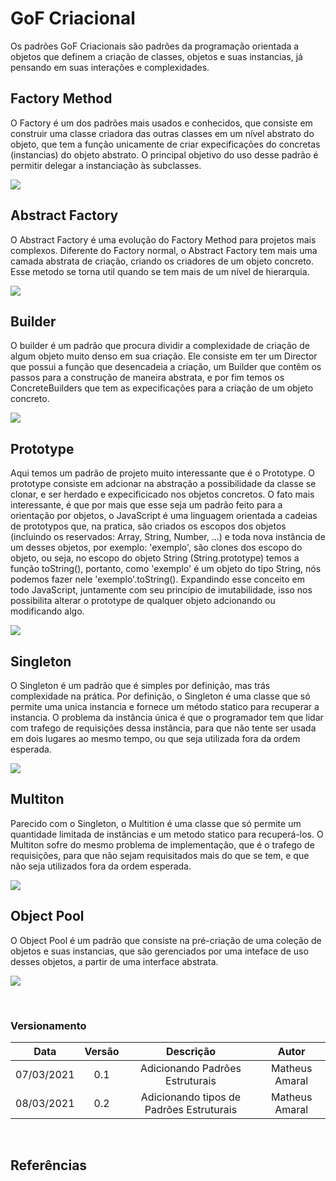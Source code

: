 # GoF Criacional

Os padrões GoF Criacionais são padrões da programação orientada a objetos que definem a criação de classes, objetos e suas instancias, já pensando em suas interações e complexidades.

## Factory Method
O Factory é um dos padrões mais usados e conhecidos, que consiste em construir uma classe criadora das outras classes em um nível abstrato do objeto, que tem a função unicamente de criar expecificações do concretas (instancias) do objeto abstrato. O principal objetivo do uso desse padrão é permitir delegar a instanciação às subclasses.

![](/docs/assets/img/designpattern/factory.png)

## Abstract Factory
O Abstract Factory é uma evolução do Factory Method para projetos mais complexos. Diferente do Factory normal, o Abstract Factory tem mais uma camada abstrata de criação, criando os criadores de um objeto concreto. Esse metodo se torna util quando se tem mais de um nível de hierarquia.

![](/docs/assets/img/designpattern/abstract.png)

## Builder
O builder é um padrão que procura dividir a complexidade de criação de algum objeto muito denso em sua criação. Ele consiste em ter um Director que possui a função que desencadeia a criação, um Builder que contêm os passos para a construção de maneira abstrata, e por fim temos os ConcreteBuilders que tem as expecificações para a criação de um objeto concreto.

![](/docs/assets/img/designpattern/builder.png)

## Prototype
Aqui temos um padrão de projeto muito interessante que é o Prototype. O prototype consiste em adcionar na abstração a possibilidade da classe se clonar, e ser herdado e expecificicado nos objetos concretos. O fato mais interessante, é que por mais que esse seja um padrão feito para a orientação por objetos, o JavaScript é uma linguagem orientada a cadeias de prototypos que, na pratica, são criados os escopos dos objetos (incluindo os reservados: Array, String, Number, ...) e toda nova instância de um desses objetos, por exemplo: 'exemplo', são clones dos escopo do objeto, ou seja, no escopo do objeto String (String.prototype) temos a função toString(), portanto, como 'exemplo' é um objeto do tipo String, nós podemos fazer nele 'exemplo'.toString(). Expandindo esse conceito em todo JavaScript, juntamente com seu princípio de imutabilidade, isso nos possibilita alterar o prototype de qualquer objeto adcionando ou modificando algo.

![](/docs/assets/img/designpattern/prototype.png)

## Singleton
O Singleton é um padrão que é simples por definição, mas trás complexidade na prática. Por definição, o Singleton é uma classe que só permite uma unica instancia e fornece um método statico para recuperar a instancia. O problema da instância única é que o programador tem que lidar com trafego de requisições dessa instância, para que não tente ser usada em dois lugares ao mesmo tempo, ou que seja utilizada fora da ordem esperada.

![](/docs/assets/img/designpattern/singleton.png)

## Multiton
Parecido com o Singleton, o Multition é uma classe que só permite um quantidade limitada de instâncias e um metodo statico para recuperá-los. O Multiton sofre do mesmo problema de implementação, que é o trafego de requisições, para que não sejam requisitados mais do que se tem, e que não seja utilizados fora da ordem esperada.

![](/docs/assets/img/designpattern/multiton.png)

## Object Pool
O Object Pool é um padrão que consiste na pré-criação de uma coleção de objetos e suas instancias, que são gerenciados por uma inteface de uso desses objetos, a partir de uma interface abstrata.

![](/docs/assets/img/designpattern/pool.png)


<br>

### Versionamento

| Data | Versão | Descrição | Autor |
|:----:|:-----: |:---------:|:-----:|
| 07/03/2021 | 0.1 | Adicionando Padrões Estruturais  | Matheus Amaral  
| 08/03/2021 | 0.2 | Adicionando tipos de Padrões Estruturais  | Matheus Amaral 

</br>
 
## Referências
